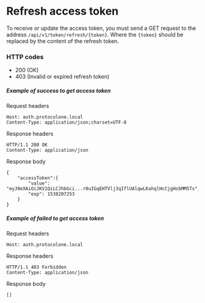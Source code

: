 Refresh access token
====================

To receive or update the access token, you must send a GET request to the address
`/api/v1/token/refresh/{token}`. Where the `{token}` should be replaced by the content 
of the refresh token.

### HTTP codes
- 200 (ОК)
- 403 (Invalid or expired refresh token)

##### Example of success to get access token
Request headers

    Host: auth.protocolone.local
    Content-Type: application/json;charset=UTF-8
    
Response headers

    HTTP/1.1 200 OK
    Content-Type: application/json
    
Response body

    {
        "accessToken":{
            "value": "eyJ0eXAiOiJKV1QiLCJhbGci...r0uIGqEHTVlj3qIflUAlqwLKahqlHcCjgHsbMM5Ts",
            "exp": 1538207253
        }
    }

##### Example of failed to get access token
Request headers

    Host: auth.protocolone.local

Response headers

    HTTP/1.1 403 Forbidden
    Content-Type: application/json
    
Response body

    []
